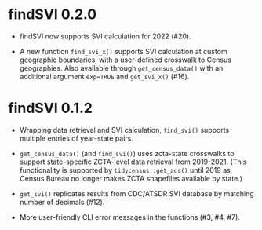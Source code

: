 # findSVI 0.2.0

* findSVI now supports SVI calculation for 2022 (#20).

* A new function `find_svi_x()` supports SVI calculation at custom geographic boundaries, with a user-defined crosswalk to Census geographies. Also available through `get_census_data()` with an additional argument `exp=TRUE` and `get_svi_x()` (#16).


# findSVI 0.1.2

* Wrapping data retrieval and SVI calculation, `find_svi()` supports multiple entries of year-state pairs.

* `get_census_data()` (and `find_svi()`) uses zcta-state crosswalks to support state-specific ZCTA-level data retrieval from 2019-2021. (This functionality is supported by `tidycensus::get_acs()` until 2019 as Census Bureau no longer makes ZCTA shapefiles available by state.)

* `get_svi()` replicates results from CDC/ATSDR SVI database by matching number of decimals (#12).

* More user-friendly CLI error messages in the functions (#3, #4, #7).

